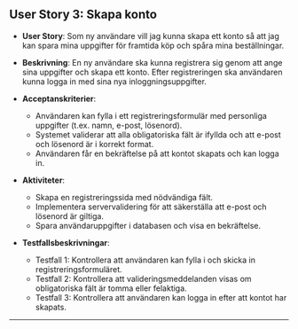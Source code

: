 ## User Story 3: Skapa konto

- **User Story**: Som ny användare vill jag kunna skapa ett konto så att jag kan spara mina uppgifter för framtida köp och spåra mina beställningar.

- **Beskrivning**: En ny användare ska kunna registrera sig genom att ange sina uppgifter och skapa ett konto. Efter registreringen ska användaren kunna logga in med sina nya inloggningsuppgifter.

- **Acceptanskriterier**:
  - Användaren kan fylla i ett registreringsformulär med personliga uppgifter (t.ex. namn, e-post, lösenord).
  - Systemet validerar att alla obligatoriska fält är ifyllda och att e-post och lösenord är i korrekt format.
  - Användaren får en bekräftelse på att kontot skapats och kan logga in.

- **Aktiviteter**:
  - Skapa en registreringssida med nödvändiga fält.
  - Implementera servervalidering för att säkerställa att e-post och lösenord är giltiga.
  - Spara användaruppgifter i databasen och visa en bekräftelse.

- **Testfallsbeskrivningar**:
  - Testfall 1: Kontrollera att användaren kan fylla i och skicka in registreringsformuläret.
  - Testfall 2: Kontrollera att valideringsmeddelanden visas om obligatoriska fält är tomma eller felaktiga.
  - Testfall 3: Kontrollera att användaren kan logga in efter att kontot har skapats.

---
